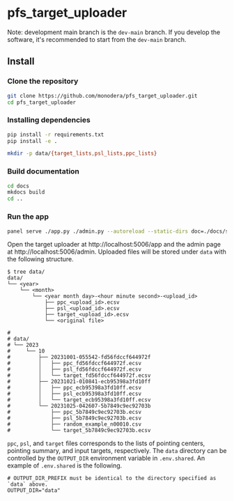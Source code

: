 # pfs_target_uploader

Note: development main branch is the `dev-main` branch. If you develop the software, it's recommended to start from the `dev-main` branch.

## Install

### Clone the repository

```sh
git clone https://github.com/monodera/pfs_target_uploader.git
cd pfs_target_uploader
```

### Installing dependencies

```sh
pip install -r requirements.txt
pip install -e .

mkdir -p data/{target_lists,psl_lists,ppc_lists}
```


### Build documentation

```sh
cd docs
mkdocs build
cd ..
```

### Run the app

```sh
panel serve ./app.py ./admin.py --autoreload --static-dirs doc=./docs/site data=./data
```

Open the target uploader at http://localhost:5006/app and the admin page at http://localhost:5006/admin.
Uploaded files will be stored under `data` with the following structure.

```
$ tree data/
data/
└── <year>
    └── <month>
        └── <year month day>-<hour minute second>-<upload_id>
            ├── ppc_<upload_id>.ecsv
            ├── psl_<upload_id>.ecsv
            ├── target_<upload_id>.ecsv
            └── <original file>

#
# data/
# └── 2023
#     └── 10
#         ├── 20231001-055542-fd56fdccf644972f
#         │   ├── ppc_fd56fdccf644972f.ecsv
#         │   ├── psl_fd56fdccf644972f.ecsv
#         │   └── target_fd56fdccf644972f.ecsv
#         ├── 20231021-010841-ecb95398a3fd10ff
#         │   ├── ppc_ecb95398a3fd10ff.ecsv
#         │   ├── psl_ecb95398a3fd10ff.ecsv
#         │   └── target_ecb95398a3fd10ff.ecsv
#         └── 20231025-042607-5b7849c9ec92703b
#             ├── ppc_5b7849c9ec92703b.ecsv
#             ├── psl_5b7849c9ec92703b.ecsv
#             ├── random_example_n00010.csv
#             └── target_5b7849c9ec92703b.ecsv
```

`ppc`, `psl`, and `target` files corresponds to the lists of pointing centers, pointing summary, and input targets, respectively.
The `data` directory can be controlled by the `OUTPUT_DIR` environment variable in `.env.shared`. An example of `.env.shared` is the following.

```
# OUTPUT_DIR_PREFIX must be identical to the directory specified as `data` above.
OUTPUT_DIR="data"
```

